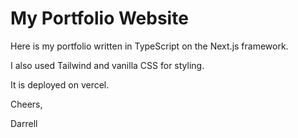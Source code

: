 # My Portfolio Website

Here is my portfolio written in TypeScript on the Next.js framework. 

I also used Tailwind and vanilla CSS for styling.

It is deployed on vercel.

Cheers,

Darrell
